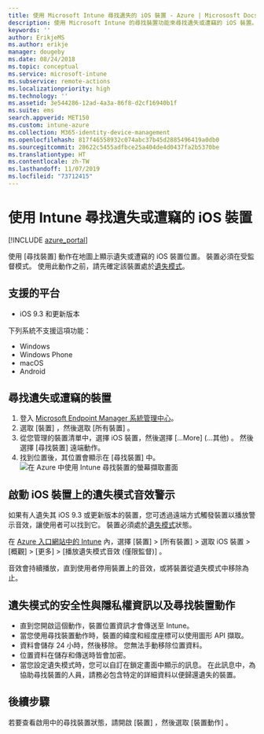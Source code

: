 ```yaml
---
title: 使用 Microsoft Intune 尋找遺失的 iOS 裝置 - Azure | Micrososft Docs
description: 使用 Microsoft Intune 的尋找裝置功能來尋找遺失或遭竊的 iOS 裝置。 在使用尋找裝置動作時，取得安全性和隱私權資訊的詳細資料。
keywords: ''
author: ErikjeMS
ms.author: erikje
manager: dougeby
ms.date: 08/24/2018
ms.topic: conceptual
ms.service: microsoft-intune
ms.subservice: remote-actions
ms.localizationpriority: high
ms.technology: ''
ms.assetid: 3e544286-12ad-4a3a-86f8-d2cf16940b1f
ms.suite: ems
search.appverid: MET150
ms.custom: intune-azure
ms.collection: M365-identity-device-management
ms.openlocfilehash: 817f46558932c074abc37b45d2885496419a0db0
ms.sourcegitcommit: 28622c5455adfbce25a404de4d0437fa2b5370be
ms.translationtype: HT
ms.contentlocale: zh-TW
ms.lasthandoff: 11/07/2019
ms.locfileid: "73712415"
---
```

# <a name="locate-lost-or-stolen-ios-devices-with-intune"></a>使用 Intune 尋找遺失或遭竊的 iOS 裝置

[!INCLUDE [azure_portal](../includes/azure_portal.md)]

使用 [尋找裝置]  動作在地圖上顯示遺失或遭竊的 iOS 裝置位置。 裝置必須在受監督模式。 使用此動作之前，請先確定該裝置處於[遺失模式](device-lost-mode.md)。

## <a name="supported-platforms"></a>支援的平台

- iOS 9.3 和更新版本

下列系統不支援這項功能： 
- Windows
- Windows Phone
- macOS
- Android

## <a name="locate-a-lost-or-stolen-device"></a>尋找遺失或遭竊的裝置

1. 登入 [Microsoft Endpoint Manager 系統管理中心](https://go.microsoft.com/fwlink/?linkid=2109431)。
3. 選取 [裝置]  ，然後選取 [所有裝置]  。
4. 從您管理的裝置清單中，選擇 iOS 裝置，然後選擇 [...More] (...其他)  。 然後選擇 [尋找裝置]  遠端動作。
5. 找到位置後，其位置會顯示在 [尋找裝置]  中。
    ![在 Azure 中使用 Intune 尋找裝置的螢幕擷取畫面](./media/device-locate/locate-device.png)


## <a name="activate-lost-mode-sound-alert-on-an-ios-device"></a>啟動 iOS 裝置上的遺失模式音效警示

如果有人遺失其 iOS 9.3 或更新版本的裝置，您可透過遠端方式觸發裝置以播放警示音效，讓使用者可以找到它。 裝置必須處於[遺失模式](device-lost-mode.md)狀態。

在 [Azure 入口網站中的 Intune](https://aka.ms/intuneportal) 內，選擇 [裝置]   > [所有裝置]  > 選取 iOS 裝置 > [概觀]   > [更多]   > [播放遺失模式音效 (僅限監督)]  。

音效會持續播放，直到使用者停用裝置上的音效，或將裝置從遺失模式中移除為止。


## <a name="security-and-privacy-information-for-lost-mode-and-locate-device-actions"></a>遺失模式的安全性與隱私權資訊以及尋找裝置動作
- 直到您開啟這個動作，裝置位置資訊才會傳送至 Intune。
- 當您使用尋找裝置動作時，裝置的緯度和經度座標可以使用圖形 API 擷取。
- 資料會儲存 24 小時，然後移除。 您無法手動移除位置資料。
- 位置資料在儲存和傳送時皆會加密。
- 當您設定遺失模式時，您可以自訂在鎖定畫面中顯示的訊息。 在此訊息中，為協助尋找裝置的人員，請務必包含特定的詳細資料以便歸還遺失的裝置。

## <a name="next-steps"></a>後續步驟

若要查看啟用中的尋找裝置狀態，請開啟 [裝置]  ，然後選取 [裝置動作]  。
